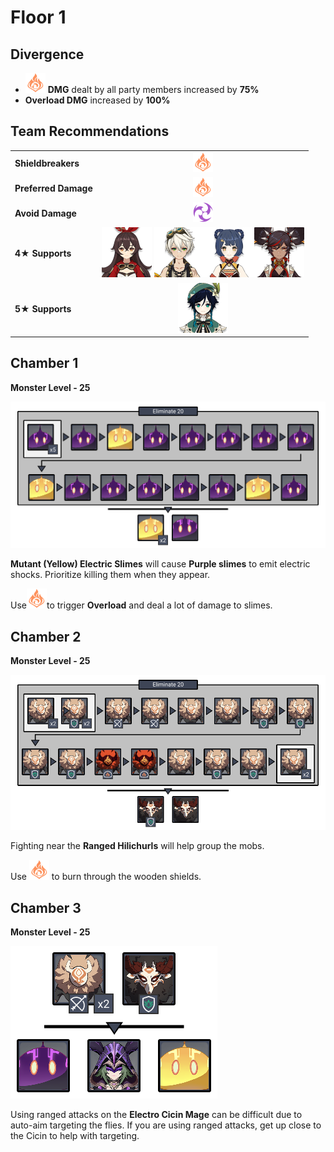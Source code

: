 # Floor 1

## Divergence

* ![](../.gitbook/assets/pyro_small.png) **DMG** dealt by all party members increased by **75%**
* **Overload DMG** increased by **100%**

## Team Recommendations

|  |  |
| :--- | :---: |
| **Shieldbreakers** | ![](../.gitbook/assets/pyro_small.png)  |
| **Preferred Damage** | ![](../.gitbook/assets/pyro_small.png)  |
| **Avoid Damage** | ![](../.gitbook/assets/electro_small.png)  |
| **4**★ **Supports** | ![](../.gitbook/assets/ui_avataricon_amber.png) ![](../.gitbook/assets/ui_avataricon_bennett.png)![](../.gitbook/assets/ui_avataricon_xiangling.png)![](../.gitbook/assets/ui_avataricon_xinyan.png) |
| **5**★ **Supports** | ![](../.gitbook/assets/ui_avataricon_venti.png) |

## Chamber 1

**Monster Level - 25**

![](../.gitbook/assets/1-1.png)

**Mutant \(Yellow\) Electric Slimes** will cause **Purple slimes** to emit electric shocks. Prioritize killing them when they appear.

Use![](../.gitbook/assets/pyro_small.png)to trigger **Overload** and deal a lot of damage to slimes.

## **Chamber 2**

**Monster Level - 25**

![](../.gitbook/assets/1-2.png)

Fighting near the **Ranged Hilichurls** will help group the mobs.

Use ![](../.gitbook/assets/pyro_small.png) to burn through the wooden shields.

## **Chamber 3**

**Monster Level - 25**

![](../.gitbook/assets/1-3.png)

Using ranged attacks on the **Electro Cicin Mage** can be difficult due to auto-aim targeting the flies. If you are using ranged attacks, get up close to the Cicin to help with targeting.


